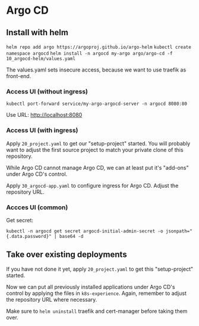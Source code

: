 # Argo CD

## Install with helm

`helm repo add argo https://argoproj.github.io/argo-helm`
`kubectl create namespace argocd`
`helm install -n argocd my-argo argo/argo-cd -f 10_argocd-helm/values.yaml`

The values.yaml sets insecure access, because we want to use traefik
as front-end.

### Access UI (without ingress)

```
kubectl port-forward service/my-argo-argocd-server -n argocd 8080:80
```

Use URL: [http://localhost:8080](http://localhost:8080)

### Access UI (with ingress)

Apply `20_project.yaml` to get our "setup-project" started. You will
probably want to adjust the first source project to match your
private clone of this repository.

While Argo CD cannot manage Argo CD, we can at least put it's
"add-ons" under Argo CD's control.

Apply `30_argocd-app.yaml` to configure ingress for Argo CD. Adjust the
repository URL.

### Accces UI (common)

Get secret:

```
kubectl -n argocd get secret argocd-initial-admin-secret -o jsonpath="{.data.password}" | base64 -d
```

## Take over existing deployments

If you have not done it yet, apply `20_project.yaml` to get 
this "setup-project" started.

Now we can put all previously installed applications under
Argo CD's control by applying the files in `k8s-experience`.
Again, remember to adjust the repository URL where necessary.

Make sure to `helm uninstall` traefik and cert-manager before 
taking them over.


